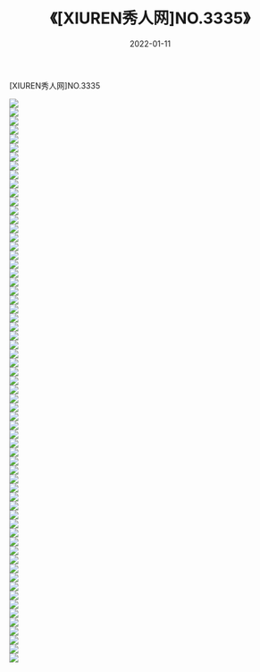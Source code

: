 ﻿---
layout: post
title:  《[XIUREN秀人网]NO.3335》
date:   2022-01-11
img: http://pic.660000.xyz/1:/秀人网/秀人网第04部分/[XIUREN秀人网]NO.3335/000.jpg
categories: [美女, 清纯, 唯美]
---

[XIUREN秀人网]NO.3335

 ![](http://pic.660000.xyz/1:/秀人网/秀人网第04部分/[XIUREN秀人网]NO.3335/001.jpg) <br>![](http://pic.660000.xyz/1:/秀人网/秀人网第04部分/[XIUREN秀人网]NO.3335/002.jpg) <br>![](http://pic.660000.xyz/1:/秀人网/秀人网第04部分/[XIUREN秀人网]NO.3335/003.jpg) <br>![](http://pic.660000.xyz/1:/秀人网/秀人网第04部分/[XIUREN秀人网]NO.3335/004.jpg) <br>![](http://pic.660000.xyz/1:/秀人网/秀人网第04部分/[XIUREN秀人网]NO.3335/005.jpg) <br>![](http://pic.660000.xyz/1:/秀人网/秀人网第04部分/[XIUREN秀人网]NO.3335/006.jpg) <br>![](http://pic.660000.xyz/1:/秀人网/秀人网第04部分/[XIUREN秀人网]NO.3335/007.jpg) <br>![](http://pic.660000.xyz/1:/秀人网/秀人网第04部分/[XIUREN秀人网]NO.3335/008.jpg) <br>![](http://pic.660000.xyz/1:/秀人网/秀人网第04部分/[XIUREN秀人网]NO.3335/009.jpg) <br>![](http://pic.660000.xyz/1:/秀人网/秀人网第04部分/[XIUREN秀人网]NO.3335/010.jpg) <br>![](http://pic.660000.xyz/1:/秀人网/秀人网第04部分/[XIUREN秀人网]NO.3335/011.jpg) <br>![](http://pic.660000.xyz/1:/秀人网/秀人网第04部分/[XIUREN秀人网]NO.3335/012.jpg) <br>![](http://pic.660000.xyz/1:/秀人网/秀人网第04部分/[XIUREN秀人网]NO.3335/013.jpg) <br>![](http://pic.660000.xyz/1:/秀人网/秀人网第04部分/[XIUREN秀人网]NO.3335/014.jpg) <br>![](http://pic.660000.xyz/1:/秀人网/秀人网第04部分/[XIUREN秀人网]NO.3335/015.jpg) <br>![](http://pic.660000.xyz/1:/秀人网/秀人网第04部分/[XIUREN秀人网]NO.3335/016.jpg) <br>![](http://pic.660000.xyz/1:/秀人网/秀人网第04部分/[XIUREN秀人网]NO.3335/017.jpg) <br>![](http://pic.660000.xyz/1:/秀人网/秀人网第04部分/[XIUREN秀人网]NO.3335/018.jpg) <br>![](http://pic.660000.xyz/1:/秀人网/秀人网第04部分/[XIUREN秀人网]NO.3335/019.jpg) <br>![](http://pic.660000.xyz/1:/秀人网/秀人网第04部分/[XIUREN秀人网]NO.3335/020.jpg) <br>![](http://pic.660000.xyz/1:/秀人网/秀人网第04部分/[XIUREN秀人网]NO.3335/021.jpg) <br>![](http://pic.660000.xyz/1:/秀人网/秀人网第04部分/[XIUREN秀人网]NO.3335/022.jpg) <br>![](http://pic.660000.xyz/1:/秀人网/秀人网第04部分/[XIUREN秀人网]NO.3335/023.jpg) <br>![](http://pic.660000.xyz/1:/秀人网/秀人网第04部分/[XIUREN秀人网]NO.3335/024.jpg) <br>![](http://pic.660000.xyz/1:/秀人网/秀人网第04部分/[XIUREN秀人网]NO.3335/025.jpg) <br>![](http://pic.660000.xyz/1:/秀人网/秀人网第04部分/[XIUREN秀人网]NO.3335/026.jpg) <br>![](http://pic.660000.xyz/1:/秀人网/秀人网第04部分/[XIUREN秀人网]NO.3335/027.jpg) <br>![](http://pic.660000.xyz/1:/秀人网/秀人网第04部分/[XIUREN秀人网]NO.3335/028.jpg) <br>![](http://pic.660000.xyz/1:/秀人网/秀人网第04部分/[XIUREN秀人网]NO.3335/029.jpg) <br>![](http://pic.660000.xyz/1:/秀人网/秀人网第04部分/[XIUREN秀人网]NO.3335/030.jpg) <br>![](http://pic.660000.xyz/1:/秀人网/秀人网第04部分/[XIUREN秀人网]NO.3335/031.jpg) <br>![](http://pic.660000.xyz/1:/秀人网/秀人网第04部分/[XIUREN秀人网]NO.3335/032.jpg) <br>![](http://pic.660000.xyz/1:/秀人网/秀人网第04部分/[XIUREN秀人网]NO.3335/033.jpg) <br>![](http://pic.660000.xyz/1:/秀人网/秀人网第04部分/[XIUREN秀人网]NO.3335/034.jpg) <br>![](http://pic.660000.xyz/1:/秀人网/秀人网第04部分/[XIUREN秀人网]NO.3335/035.jpg) <br>![](http://pic.660000.xyz/1:/秀人网/秀人网第04部分/[XIUREN秀人网]NO.3335/036.jpg) <br>![](http://pic.660000.xyz/1:/秀人网/秀人网第04部分/[XIUREN秀人网]NO.3335/037.jpg) <br>![](http://pic.660000.xyz/1:/秀人网/秀人网第04部分/[XIUREN秀人网]NO.3335/038.jpg) <br>![](http://pic.660000.xyz/1:/秀人网/秀人网第04部分/[XIUREN秀人网]NO.3335/039.jpg) <br>![](http://pic.660000.xyz/1:/秀人网/秀人网第04部分/[XIUREN秀人网]NO.3335/040.jpg) <br>![](http://pic.660000.xyz/1:/秀人网/秀人网第04部分/[XIUREN秀人网]NO.3335/041.jpg) <br>![](http://pic.660000.xyz/1:/秀人网/秀人网第04部分/[XIUREN秀人网]NO.3335/042.jpg) <br>![](http://pic.660000.xyz/1:/秀人网/秀人网第04部分/[XIUREN秀人网]NO.3335/043.jpg) <br>![](http://pic.660000.xyz/1:/秀人网/秀人网第04部分/[XIUREN秀人网]NO.3335/044.jpg) <br>![](http://pic.660000.xyz/1:/秀人网/秀人网第04部分/[XIUREN秀人网]NO.3335/045.jpg) <br>![](http://pic.660000.xyz/1:/秀人网/秀人网第04部分/[XIUREN秀人网]NO.3335/046.jpg) <br>![](http://pic.660000.xyz/1:/秀人网/秀人网第04部分/[XIUREN秀人网]NO.3335/047.jpg) <br>![](http://pic.660000.xyz/1:/秀人网/秀人网第04部分/[XIUREN秀人网]NO.3335/048.jpg) <br>![](http://pic.660000.xyz/1:/秀人网/秀人网第04部分/[XIUREN秀人网]NO.3335/049.jpg) <br>![](http://pic.660000.xyz/1:/秀人网/秀人网第04部分/[XIUREN秀人网]NO.3335/050.jpg) <br>![](http://pic.660000.xyz/1:/秀人网/秀人网第04部分/[XIUREN秀人网]NO.3335/051.jpg) <br>![](http://pic.660000.xyz/1:/秀人网/秀人网第04部分/[XIUREN秀人网]NO.3335/052.jpg) <br>![](http://pic.660000.xyz/1:/秀人网/秀人网第04部分/[XIUREN秀人网]NO.3335/053.jpg) <br>![](http://pic.660000.xyz/1:/秀人网/秀人网第04部分/[XIUREN秀人网]NO.3335/054.jpg) <br>![](http://pic.660000.xyz/1:/秀人网/秀人网第04部分/[XIUREN秀人网]NO.3335/055.jpg) <br>![](http://pic.660000.xyz/1:/秀人网/秀人网第04部分/[XIUREN秀人网]NO.3335/056.jpg) <br>![](http://pic.660000.xyz/1:/秀人网/秀人网第04部分/[XIUREN秀人网]NO.3335/057.jpg) <br>![](http://pic.660000.xyz/1:/秀人网/秀人网第04部分/[XIUREN秀人网]NO.3335/058.jpg) <br>![](http://pic.660000.xyz/1:/秀人网/秀人网第04部分/[XIUREN秀人网]NO.3335/059.jpg) <br>![](http://pic.660000.xyz/1:/秀人网/秀人网第04部分/[XIUREN秀人网]NO.3335/060.jpg) <br>![](http://pic.660000.xyz/1:/秀人网/秀人网第04部分/[XIUREN秀人网]NO.3335/061.jpg) <br>![](http://pic.660000.xyz/1:/秀人网/秀人网第04部分/[XIUREN秀人网]NO.3335/062.jpg) <br>![](http://pic.660000.xyz/1:/秀人网/秀人网第04部分/[XIUREN秀人网]NO.3335/063.jpg) <br>